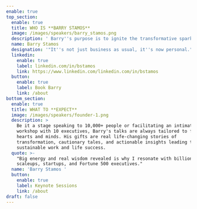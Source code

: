 ```yaml
---
enable: true
top_section:
  enable: true
  title: WHO IS **BARRY STAMOS**
  image: /images/speakers/barry_stamos.png
  description: ' Barry''s purpose is to ignite the transformative spark in others, so our collective light shines as bright as a Supernova. ⭐️ Street creds: 25+ year track record: Startup Founder (3 Exits: IPO/Unicorn), Tier 1 VC (EIR), Corporate Innovation Leader (Public company), & Management Consultant (Big 4). Barry is the CEO & Founder of Supernova (150+ exited founders) and former Chief Heart Officer & Co-founder of 1heart (Human accelerator), EIR at 500 Global (#1 VC in exits), Head of Investor Relations at Arora Project (Raised $125M; Exit to Republic), Global Head of Strategy & Innovation at Axiom (Built $318M business and exited for $2.3B all-cash deal), and Founder of INBOX/Responsys (IPO and Exit to Oracle for $1.6B). Barry has been hired as a speaker or consultant to 100+ Fortune 500 companies. Heart-led Leader. Speaker. Mentor. Community Builder. Lover. Father. Brother. Son. Friend. Global citizen.'
  name: Barry Stamos
  designation: '"It''s not just business as usual, it''s now personal." '
  linkedin:
    enable: true
    label: linkedin.com/in/bstamos
    link: https://www.linkedin.com/linkedin.com/in/bstamos
  button:
    enable: true
    label: Book Barry
    link: /about
bottom_section:
  enable: true
  title: WHAT TO **EXPECT**
  image: /images/speakers/founder-1.png
  description: >
    Be it a stage speaking to 10,000+ people or facilitating an intimate
    workshop with 10 executives, Barry's talks are always tailored to fulfill
    hearts and minds. His gifts are real life-changing stories of
    transformation, cautionary tales, and actionable insights leading to
    sustainable work and life success. 
  quote: >-
    "Big energy and real wisdom revealed is why I resonate with billionaires,
    scaleups, startups, and Fortune 500 executives." 
  name: 'Barry Stamos '
  button:
    enable: true
    label: Keynote Sessions
    link: /about
draft: false
---
```

